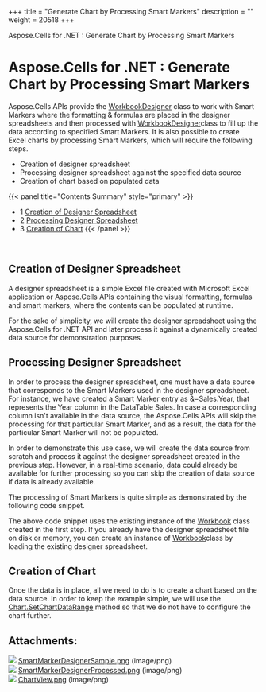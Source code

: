 +++
title = "Generate Chart by Processing Smart Markers" 
description = "" 
weight = 20518 
+++

Aspose.Cells for .NET : Generate Chart by Processing Smart Markers  

# Aspose.Cells for .NET : Generate Chart by Processing Smart Markers


Aspose.Cells APIs provide the [WorkbookDesigner](https://apireference.aspose.com/net/cells/aspose.cells/workbookdesigner) class to work with Smart Markers where the formatting & formulas are placed in the designer spreadsheets and then processed with [WorkbookDesigner](https://apireference.aspose.com/net/cells/aspose.cells/workbookdesigner)class to fill up the data according to specified Smart Markers. It is also possible to create Excel charts by processing Smart Markers, which will require the following steps.

*   Creation of designer spreadsheet
*   Processing designer spreadsheet against the specified data source
*   Creation of chart based on populated data

{{< panel title="Contents Summary" style="primary" >}}
*   1 [Creation of Designer Spreadsheet](#GenerateChartbyProcessingSmartMarkers-CreationofDesignerSpreadsheet)
*   2 [Processing Designer Spreadsheet](#GenerateChartbyProcessingSmartMarkers-ProcessingDesignerSpreadsheet)
*   3 [Creation of Chart](#GenerateChartbyProcessingSmartMarkers-CreationofChart)
{{< /panel >}}
 

 

## Creation of Designer Spreadsheet

A designer spreadsheet is a simple Excel file created with Microsoft Excel application or Aspose.Cells APIs containing the visual formatting, formulas and smart markers, where the contents can be populated at runtime.

For the sake of simplicity, we will create the designer spreadsheet using the Aspose.Cells for .NET API and later process it against a dynamically created data source for demonstration purposes.

## Processing Designer Spreadsheet

In order to process the designer spreadsheet, one must have a data source that corresponds to the Smart Markers used in the designer spreadsheet. For instance, we have created a Smart Marker entry as &=Sales.Year, that represents the Year column in the DataTable Sales. In case a corresponding column isn't available in the data source, the Aspose.Cells APIs will skip the processing for that particular Smart Marker, and as a result, the data for the particular Smart Marker will not be populated.

In order to demonstrate this use case, we will create the data source from scratch and process it against the designer spreadsheet created in the previous step. However, in a real-time scenario, data could already be available for further processing so you can skip the creation of data source if data is already available.

  
The processing of Smart Markers is quite simple as demonstrated by the following code snippet.

The above code snippet uses the existing instance of the [Workbook](https://apireference.aspose.com/net/cells/aspose.cells/workbook) class created in the first step. If you already have the designer spreadsheet file on disk or memory, you can create an instance of [Workbook](https://apireference.aspose.com/net/cells/aspose.cells/workbook)class by loading the existing designer spreadsheet.

## Creation of Chart

Once the data is in place, all we need to do is to create a chart based on the data source. In order to keep the example simple, we will use the [Chart.SetChartDataRange](https://apireference.aspose.com/net/cells/aspose.cells.charts/chart/methods/setchartdatarange) method so that we do not have to configure the chart further.

## Attachments:

![](https://docs2.aspose.com/cells/net/images/icons/bullet_blue.gif) [SmartMarkerDesignerSample.png](https://docs2.aspose.com/cells/net/attachments/5015274/5115060.png) (image/png)  
![](https://docs2.aspose.com/cells/net/images/icons/bullet_blue.gif) [SmartMarkerDesignerProcessed.png](https://docs2.aspose.com/cells/net/attachments/5015274/5115059.png) (image/png)  
![](https://docs2.aspose.com/cells/net/images/icons/bullet_blue.gif) [ChartView.png](https://docs2.aspose.com/cells/net/attachments/5015274/5115088.png) (image/png)  

